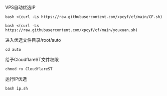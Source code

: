 VPS自动优选IP
```
bash <(curl -Ls https://raw.githubusercontent.com/xpcyf/cf/main/CF.sh)
```
```
bash <(curl -Ls https://raw.githubusercontent.com/xpcyf/cf/main/youxuan.sh)
```
进入优选文件目录/root/auto
```
cd auto
```
给予CloudflareST文件权限
```
chmod +x CloudflareST
```
运行IP优选
```
bash ip.sh
```
